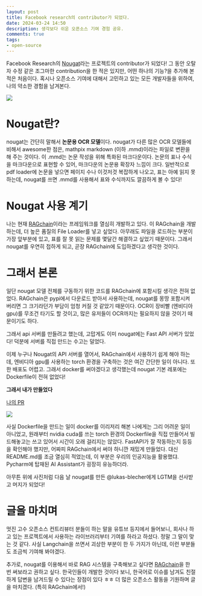 ```yaml
---
layout: post
title: Facebook research의 contributor가 되었다.
date: 2024-03-24 14:50
description: 생각보다 쉬운 오픈소스 기여 경험 공유.
comments: true
tags:
- open-source
---
```

Facebook Research의 [Nougat](https://github.com/facebookresearch/nougat)라는 프로젝트의 contributor가 되었다! 그 동안 오탈자 수정 같은 조그마한 contribution을 한 적은 있지만, 어떤 하나의 기능?을 추가해 본적은 처음이다. 혹시나 오픈소스 기여에 대해서 고민하고 있는 모든 개발자들을 위하여, 나의 약소한 경험을 남겨본다.

![](https://velog.velcdn.com/images/vkehfdl1/post/373ef562-8e2e-4392-84bf-0e6b0bd66d0f/image.png)

# Nougat란?
nougat는 간단히 말해서 **논문용 OCR 모델**이다. nougat가 다른 많은 OCR 모델들에 비해서 awesome한 점은, mathpix markdown (이하 .mmd)이라는 파일로 변환을 해 주는 것이다. 이 .mmd는 논문 작성을 위해 특화된 마크다운이다. 논문의 표나 수식을 마크다운으로 표현할 수 있어, 마크다운의 논문용 확장자 느낌이 크다. 
일반적으로 pdf loader에 논문을 넣으면 페이지 수나 이것저것 복잡하게 나오고, 표는 아예 읽지 못하는데, nougat를 쓰면 .mmd를 사용해서 표와 수식까지도 깔끔하게 볼 수 있다! 

# Nougat 사용 계기
나는 현재 [RAGchain](https://github.com/NomaDamas/RAGchain)이라는 프레임워크를 열심히 개발하고 있다. 
이 RAGchain을 개발하는데, 더 높은 품질의 File Loader를 넣고 싶었다. 아무래도 파일을 로드하는 부분이 가장 앞부분에 있고, 표를 잘 못 읽는 문제를 몇달간 해결하고 싶었기 때문이다. 그래서 nougat를 우연히 접하게 되고, 곧장 RAGchain에 도입하겠다고 생각한 것이다.

# 그래서 본론
일단 nougat 모델 전체를 구동하기 위한 코드를 RAGchain에 포함시킬 생각은 전혀 없었다. RAGchain은 pypi에서 다운로드 받아서 사용하는데, nougat를 몽땅 포함시켜 버리면 그 크기라던가 부담이 엄청 커질 것 같았기 때문이다. OCR이 장비빨 (엔비디아 gpu)를 무조건 타기도 할 것이고, 많은 유저들이 OCR까지는 필요하지 않을 것이기 때문이기도 하다. 

그래서 api 서버를 만들려고 했는데, 고맙게도 이미 nougat에는 Fast API 서버가 있었다! 덕분에 서버를 직접 만드는 수고는 덜었다. 

이제 누구나 Nougat의 API 서버를 열어서, RAGchain에서 사용하기 쉽게 해야 하는데, 엔비디아 gpu를 사용하는 torch 환경을 구축하는 것은 여간 간단한 일이 아니다. 또한 배포도 어렵고. 그래서 docker를 써야겠다고 생각했는데 nougat 기본 레포에는 Dockerfile이 전혀 없었다!

**그래서 내가 만들었다**

[나의 PR](https://github.com/facebookresearch/nougat/pull/124)

![](https://velog.velcdn.com/images/vkehfdl1/post/97d256a4-f35c-4326-91bd-ac9894f5e9b6/image.png)

사실 Dockerfile을 만드는 일이 docker를 이리저리 해본 나에게는 그리 어려운 일이 아니었고, 원래부터 nvidia cuda를 쓰는 torch 환경의 Dockerfile을 직접 만들어서 빌드해놓고는 쓰고 있어서 시간이 오래 걸리지는 않았다. 
FastAPI가 잘 작동하는지 등등을 확인해야 했지만, 어짜피 RAGchain에서 써야 하니깐 재밌게 만들었다.
대신 README.md를 조금 열심히 적었는데, 이 부분은 우리의 인공지능을 활용했댜. Pycharm에 탑재된 AI Assistant가 굉장히 유능하더라.

아무튼 위에 사진처럼 다음 날 nougat를 만든 @lukas-blecher에게 LGTM을 선사받고 머지가 되었다! 

# 글을 마치며
멋진 고수 오픈소스 컨트리뷰터 분들이 하는 말을 유튜브 등지에서 들어보니, 회사나 하고 있는 프로젝트에서 사용하는 라이브러리부터 기여를 하라고 하셨다. 정말 그 말이 맞는 것 같다. 사실 Langchain을 쓰면서 괴상한 부분이 한 두 가지가 아닌데, 이런 부분들도 조금씩 기여해 봐야겠다. 

추가로, nougat를 이용해서 바로 RAG 시스템을 구축해보고 싶다면 [RAGchain](https://github.com/NomaDamas/RAGchain)을 한 번 써보라고 권하고 싶다. 한국인들이 개발한 것이다 보니, 한국어로 이슈를 남겨도 친절하게 답변을 남겨드릴 수 있다는 장점이 있다 ㅎㅎ 
더 많은 오픈소스 활동을 기원하며 글을 마치겠다. (특히 RAGchain에서!)
